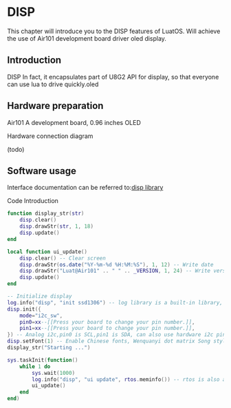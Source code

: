 # DISP

This chapter will introduce you to the DISP features of LuatOS. Will achieve the use of Air101 development board driver oled display.

## Introduction

DISP In fact, it encapsulates part of U8G2 API for display, so that everyone can use lua to drive quickly.oled

## Hardware preparation

Air101 A development board, 0.96 inches OLED

Hardware connection diagram

(todo)

## Software usage

Interface documentation can be referred to:[disp library](https://openluat.github.io/luatos-wiki-en/api/disp.html)

Code Introduction

```lua
function display_str(str)
    disp.clear()
    disp.drawStr(str, 1, 18)
    disp.update()
end

local function ui_update()
    disp.clear() -- Clear screen
    disp.drawStr(os.date("%Y-%m-%d %H:%M:%S"), 1, 12) -- Write date
    disp.drawStr("Luat@Air101" .. " " .. _VERSION, 1, 24) -- Write version number
    disp.update()
end

-- Initialize display
log.info("disp", "init ssd1306") -- log library is a built-in library, none of the built-in libraries need require
disp.init({
    mode="i2c_sw",
    pin0=xx--[[Press your board to change your pin number.]],
    pin1=xx--[[Press your board to change your pin number.]],
}) -- Analog i2c,pin0 is SCL,pin1 is SDA, can also use hardware i2c pin
disp.setFont(1) -- Enable Chinese fonts, Wenquanyi dot matrix Song style 12x12
display_str("Starting ...")

sys.taskInit(function()
    while 1 do
        sys.wait(1000)
        log.info("disp", "ui update", rtos.meminfo()) -- rtos is also a built-in library
        ui_update()
    end
end)
```
